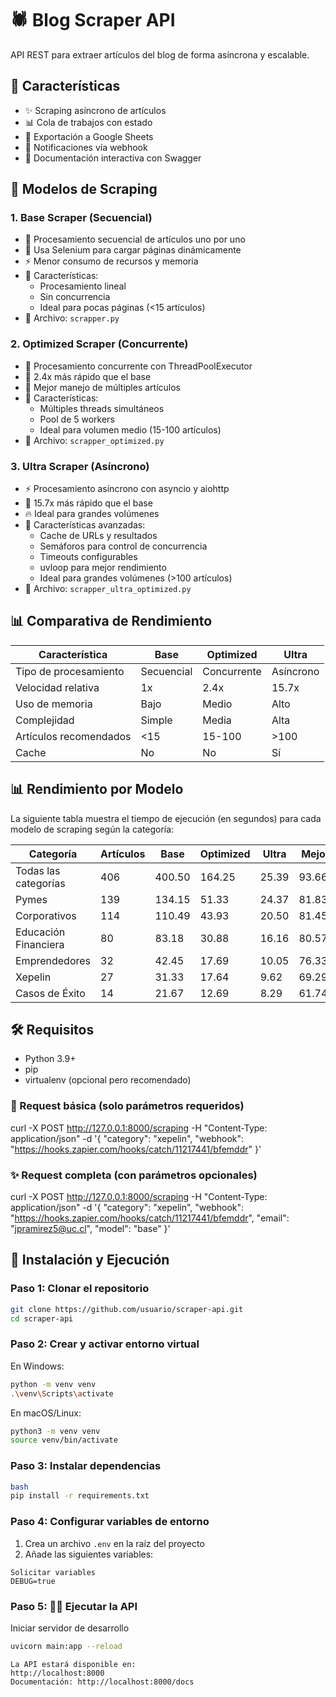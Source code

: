 # 🕷️ Blog Scraper API

API REST para extraer artículos del blog de forma asíncrona y escalable.

## 🚀 Características

- ✨ Scraping asíncrono de artículos
- 📊 Cola de trabajos con estado
- 📝 Exportación a Google Sheets
- 🔔 Notificaciones vía webhook
- 📱 Documentación interactiva con Swagger

## 🤖 Modelos de Scraping

### 1. Base Scraper (Secuencial)

- 🔄 Procesamiento secuencial de artículos uno por uno
- 🎯 Usa Selenium para cargar páginas dinámicamente
- ⚡ Menor consumo de recursos y memoria
- 📝 Características:
  - Procesamiento lineal
  - Sin concurrencia
  - Ideal para pocas páginas (<15 artículos)
- 📁 Archivo: `scrapper.py`

### 2. Optimized Scraper (Concurrente)

- 🔄 Procesamiento concurrente con ThreadPoolExecutor
- 🚀 2.4x más rápido que el base
- 💪 Mejor manejo de múltiples artículos
- 📝 Características:
  - Múltiples threads simultáneos
  - Pool de 5 workers
  - Ideal para volumen medio (15-100 artículos)
- 📁 Archivo: `scrapper_optimized.py`

### 3. Ultra Scraper (Asíncrono)

- ⚡ Procesamiento asíncrono con asyncio y aiohttp
- 🏃 15.7x más rápido que el base
- 🔥 Ideal para grandes volúmenes
- 📝 Características avanzadas:
  - Cache de URLs y resultados
  - Semáforos para control de concurrencia
  - Timeouts configurables
  - uvloop para mejor rendimiento
  - Ideal para grandes volúmenes (>100 artículos)
- 📁 Archivo: `scrapper_ultra_optimized.py`

## 📊 Comparativa de Rendimiento

| Característica          | Base     | Optimized | Ultra    |
|------------------------|----------|-----------|----------|
| Tipo de procesamiento  | Secuencial| Concurrente| Asíncrono|
| Velocidad relativa     | 1x       | 2.4x      | 15.7x    |
| Uso de memoria        | Bajo     | Medio     | Alto     |
| Complejidad           | Simple   | Media     | Alta     |
| Artículos recomendados| <15      | 15-100    | >100     |
| Cache                 | No       | No        | Sí       |

## 📊 Rendimiento por Modelo

La siguiente tabla muestra el tiempo de ejecución (en segundos) para cada modelo de scraping según la categoría:

| Categoría             | Artículos | Base   | Optimized | Ultra  | Mejora |
|----------------------|-----------|--------|-----------|--------|--------|
| Todas las categorías | 406       | 400.50 | 164.25    | 25.39  | 93.66% |
| Pymes                | 139       | 134.15 | 51.33     | 24.37  | 81.83% |
| Corporativos         | 114       | 110.49 | 43.93     | 20.50  | 81.45% |
| Educación Financiera | 80        | 83.18  | 30.88     | 16.16  | 80.57% |
| Emprendedores        | 32        | 42.45  | 17.69     | 10.05  | 76.33% |
| Xepelin              | 27        | 31.33  | 17.64     | 9.62   | 69.29% |
| Casos de Éxito       | 14        | 21.67  | 12.69     | 8.29   | 61.74% |

## 🛠️ Requisitos

- Python 3.9+
- pip
- virtualenv (opcional pero recomendado)

### 🚀 Request básica (solo parámetros requeridos)

curl -X POST http://127.0.0.1:8000/scraping
    -H "Content-Type: application/json"
    -d '{
          "category": "xepelin",
          "webhook": "https://hooks.zapier.com/hooks/catch/11217441/bfemddr"
        }'

### ✨ Request completa (con parámetros opcionales)

curl -X POST http://127.0.0.1:8000/scraping
    -H "Content-Type: application/json"
    -d '{
          "category": "xepelin",
          "webhook": "https://hooks.zapier.com/hooks/catch/11217441/bfemddr",
          "email": "jpramirez5@uc.cl",
          "model": "base"
        }'

## 🚀 Instalación y Ejecución

### Paso 1: Clonar el repositorio
``` bash
git clone https://github.com/usuario/scraper-api.git
cd scraper-api
```

### Paso 2: Crear y activar entorno virtual

En Windows:
``` bash
python -m venv venv
.\venv\Scripts\activate
```

En macOS/Linux:
``` bash
python3 -m venv venv
source venv/bin/activate
```

### Paso 3: Instalar dependencias
``` bash
bash
pip install -r requirements.txt
```

### Paso 4: Configurar variables de entorno
1. Crea un archivo `.env` en la raíz del proyecto
2. Añade las siguientes variables:

``` env
Solicitar variables
DEBUG=true
```

### Paso 5: 🏃‍♂️ Ejecutar la API


Iniciar servidor de desarrollo
``` bash
uvicorn main:app --reload
```
```
La API estará disponible en:
http://localhost:8000
Documentación: http://localhost:8000/docs
```